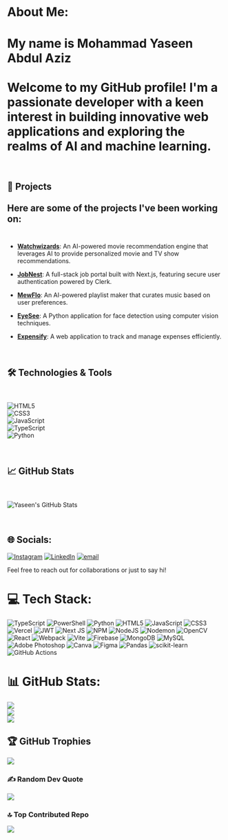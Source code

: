 # About Me:
# My name is Mohammad Yaseen Abdul Aziz<br><br>Welcome to my GitHub profile! I'm a passionate developer with a keen interest in building innovative web applications and exploring the realms of AI and machine learning.<br><br>

## 🚀 Projects<br><br>Here are some of the projects I've been working on:<br><br>

- **[Watchwizards](https://github.com/yaseenscodemuseum/Watchwizards)**: An AI-powered movie recommendation engine that leverages AI to provide personalized movie and TV show recommendations. <br>

- **[JobNest](https://github.com/yaseenscodemuseum/JobNest)**: A full-stack job portal built with Next.js, featuring secure user authentication powered by Clerk. <br>

- **[MewFlo](https://github.com/yaseenscodemuseum/MewFlo)**: An AI-powered playlist maker that curates music based on user preferences.<br>

- **[EyeSee](https://github.com/yaseenscodemuseum/EyeSee)**: A Python application for face detection using computer vision techniques.<br>

- **[Expensify](https://github.com/yaseenscodemuseum/Expensify)**: A web application to track and manage expenses efficiently.<br>

<br>

## 🛠️ Technologies & Tools<br>

<br>

![HTML5](https://img.shields.io/badge/HTML5-E34F26?style=flat&logo=html5&logoColor=white)<br>![CSS3](https://img.shields.io/badge/CSS3-1572B6?style=flat&logo=css3&logoColor=white)<br>![JavaScript](https://img.shields.io/badge/JavaScript-F7DF1E?style=flat&logo=javascript&logoColor=black)<br>![TypeScript](https://img.shields.io/badge/TypeScript-007ACC?style=flat&logo=typescript&logoColor=white)<br>![Python](https://img.shields.io/badge/Python-3776AB?style=flat&logo=python&logoColor=white)<br>

<br>

## 📈 GitHub Stats<br>

<br>

![Yaseen's GitHub Stats](https://github-readme-stats.vercel.app/api?username=yaseenscodemuseum&show_icons=true&theme=default)<br>

<br>

## 🌐 Socials:
[![Instagram](https://img.shields.io/badge/Instagram-%23E4405F.svg?logo=Instagram&logoColor=white)](https://instagram.com/https://www.instagram.com/yaleftonseen/) [![LinkedIn](https://img.shields.io/badge/LinkedIn-%230077B5.svg?logo=linkedin&logoColor=white)](https://linkedin.com/in/https://www.linkedin.com/in/mohammad-yaseen-abdul-aziz/) [![email](https://img.shields.io/badge/Email-D14836?logo=gmail&logoColor=white)](mailto:yaseenabdulaziz18@gmail.com) <br>

Feel free to reach out for collaborations or just to say hi!

# 💻 Tech Stack:
![TypeScript](https://img.shields.io/badge/typescript-%23007ACC.svg?style=flat&logo=typescript&logoColor=white) ![PowerShell](https://img.shields.io/badge/PowerShell-%235391FE.svg?style=flat&logo=powershell&logoColor=white) ![Python](https://img.shields.io/badge/python-3670A0?style=flat&logo=python&logoColor=ffdd54) ![HTML5](https://img.shields.io/badge/html5-%23E34F26.svg?style=flat&logo=html5&logoColor=white) ![JavaScript](https://img.shields.io/badge/javascript-%23323330.svg?style=flat&logo=javascript&logoColor=%23F7DF1E) ![CSS3](https://img.shields.io/badge/css3-%231572B6.svg?style=flat&logo=css3&logoColor=white) ![Vercel](https://img.shields.io/badge/vercel-%23000000.svg?style=flat&logo=vercel&logoColor=white) ![JWT](https://img.shields.io/badge/JWT-black?style=flat&logo=JSON%20web%20tokens) ![Next JS](https://img.shields.io/badge/Next-black?style=flat&logo=next.js&logoColor=white) ![NPM](https://img.shields.io/badge/NPM-%23CB3837.svg?style=flat&logo=npm&logoColor=white) ![NodeJS](https://img.shields.io/badge/node.js-6DA55F?style=flat&logo=node.js&logoColor=white) ![Nodemon](https://img.shields.io/badge/NODEMON-%23323330.svg?style=flat&logo=nodemon&logoColor=%BBDEAD) ![OpenCV](https://img.shields.io/badge/opencv-%23white.svg?style=flat&logo=opencv&logoColor=white) ![React](https://img.shields.io/badge/react-%2320232a.svg?style=flat&logo=react&logoColor=%2361DAFB) ![Webpack](https://img.shields.io/badge/webpack-%238DD6F9.svg?style=flat&logo=webpack&logoColor=black) ![Vite](https://img.shields.io/badge/vite-%23646CFF.svg?style=flat&logo=vite&logoColor=white) ![Firebase](https://img.shields.io/badge/firebase-a08021?style=flat&logo=firebase&logoColor=ffcd34) ![MongoDB](https://img.shields.io/badge/MongoDB-%234ea94b.svg?style=flat&logo=mongodb&logoColor=white) ![MySQL](https://img.shields.io/badge/mysql-4479A1.svg?style=flat&logo=mysql&logoColor=white) ![Adobe Photoshop](https://img.shields.io/badge/adobe%20photoshop-%2331A8FF.svg?style=flat&logo=adobe%20photoshop&logoColor=white) ![Canva](https://img.shields.io/badge/Canva-%2300C4CC.svg?style=flat&logo=Canva&logoColor=white) ![Figma](https://img.shields.io/badge/figma-%23F24E1E.svg?style=flat&logo=figma&logoColor=white) ![Pandas](https://img.shields.io/badge/pandas-%23150458.svg?style=flat&logo=pandas&logoColor=white) ![scikit-learn](https://img.shields.io/badge/scikit--learn-%23F7931E.svg?style=flat&logo=scikit-learn&logoColor=white) ![GitHub Actions](https://img.shields.io/badge/github%20actions-%232671E5.svg?style=flat&logo=githubactions&logoColor=white)

# 📊 GitHub Stats:
![](https://github-readme-stats.vercel.app/api?username=yaseenscodemuseum&theme=blue_navy&hide_border=false&include_all_commits=true&count_private=false)<br/>
![](https://nirzak-streak-stats.vercel.app/?user=yaseenscodemuseum&theme=blue_navy&hide_border=false)<br/>
![](https://github-readme-stats.vercel.app/api/top-langs/?username=yaseenscodemuseum&theme=blue_navy&hide_border=false&include_all_commits=true&count_private=false&layout=compact)

## 🏆 GitHub Trophies
![](https://github-profile-trophy.vercel.app/?username=yaseenscodemuseum&theme=radical&no-frame=false&no-bg=true&margin-w=4)

### ✍️ Random Dev Quote
![](https://quotes-github-readme.vercel.app/api?type=horizontal&theme=radical)

### 🔝 Top Contributed Repo
![](https://github-contributor-stats.vercel.app/api?username=yaseenscodemuseum&limit=5&theme=dark&combine_all_yearly_contributions=true)

<!-- Proudly created with GPRM ( https://gprm.itsvg.in ) -->
